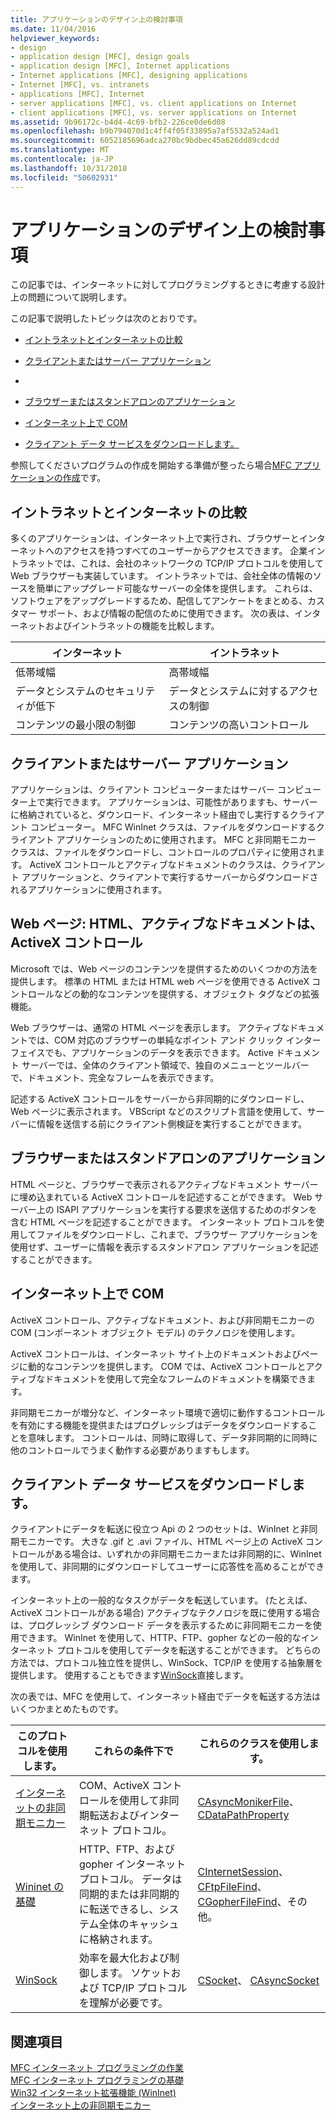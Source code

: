 ```yaml
---
title: アプリケーションのデザイン上の検討事項
ms.date: 11/04/2016
helpviewer_keywords:
- design
- application design [MFC], design goals
- application design [MFC], Internet applications
- Internet applications [MFC], designing applications
- Internet [MFC], vs. intranets
- applications [MFC], Internet
- server applications [MFC], vs. client applications on Internet
- client applications [MFC], vs. server applications on Internet
ms.assetid: 9b96172c-b4d4-4c69-bfb2-226ce0de6d08
ms.openlocfilehash: b9b794070d1c4ff4f05f33895a7af5532a524ad1
ms.sourcegitcommit: 6052185696adca270bc9bdbec45a626dd89cdcdd
ms.translationtype: MT
ms.contentlocale: ja-JP
ms.lasthandoff: 10/31/2018
ms.locfileid: "50602931"
---
```

# <a name="application-design-choices"></a>アプリケーションのデザイン上の検討事項

この記事では、インターネットに対してプログラミングするときに考慮する設計上の問題について説明します。

この記事で説明したトピックは次のとおりです。

- [イントラネットとインターネットの比較](#_core_intranet_versus_internet)

- [クライアントまたはサーバー アプリケーション](#_core_client_or_server_application)

- [](#_core_the_web_page)

- [ブラウザーまたはスタンドアロンのアプリケーション](#_core_browser_or_standalone)

- [インターネット上で COM](#_core_com_on_the_internet)

- [クライアント データ サービスをダウンロードします。](#_core_client_data_download_services)

参照してくださいプログラムの作成を開始する準備が整ったら場合[MFC アプリケーションの作成](../mfc/writing-mfc-applications.md)です。

##  <a name="_core_intranet_versus_internet"></a> イントラネットとインターネットの比較

多くのアプリケーションは、インターネット上で実行され、ブラウザーとインターネットへのアクセスを持つすべてのユーザーからアクセスできます。 企業イントラネットでは、これは、会社のネットワークの TCP/IP プロトコルを使用して Web ブラウザーも実装しています。 イントラネットでは、会社全体の情報のソースを簡単にアップグレード可能なサーバーの全体を提供します。 これらは、ソフトウェアをアップグレードするため、配信してアンケートをまとめる、カスタマー サポート、および情報の配信のために使用できます。 次の表は、インターネットおよびイントラネットの機能を比較します。

|インターネット|イントラネット|
|--------------|--------------|
|低帯域幅|高帯域幅|
|データとシステムのセキュリティが低下|データとシステムに対するアクセスの制御|
|コンテンツの最小限の制御|コンテンツの高いコントロール|

##  <a name="_core_client_or_server_application"></a> クライアントまたはサーバー アプリケーション

アプリケーションは、クライアント コンピューターまたはサーバー コンピューター上で実行できます。 アプリケーションは、可能性がありますも、サーバーに格納されていると、ダウンロード、インターネット経由でし実行するクライアント コンピューター。 MFC WinInet クラスは、ファイルをダウンロードするクライアント アプリケーションのために使用されます。 MFC と非同期モニカー クラスは、ファイルをダウンロードし、コントロールのプロパティに使用されます。 ActiveX コントロールとアクティブなドキュメントのクラスは、クライアント アプリケーションと、クライアントで実行するサーバーからダウンロードされるアプリケーションに使用されます。

##  <a name="_core_the_web_page"></a> Web ページ: HTML、アクティブなドキュメントは、ActiveX コントロール

Microsoft では、Web ページのコンテンツを提供するためのいくつかの方法を提供します。 標準の HTML または HTML web ページを使用できる ActiveX コントロールなどの動的なコンテンツを提供する、オブジェクト タグなどの拡張機能。

Web ブラウザーは、通常の HTML ページを表示します。 アクティブなドキュメントでは、COM 対応のブラウザーの単純なポイント アンド クリック インターフェイスでも、アプリケーションのデータを表示できます。 Active ドキュメント サーバーでは、全体のクライアント領域で、独自のメニューとツールバーで、ドキュメント、完全なフレームを表示できます。

記述する ActiveX コントロールをサーバーから非同期的にダウンロードし、Web ページに表示されます。 VBScript などのスクリプト言語を使用して、サーバーに情報を送信する前にクライアント側検証を実行することができます。

##  <a name="_core_browser_or_standalone"></a> ブラウザーまたはスタンドアロンのアプリケーション

HTML ページと、ブラウザーで表示されるアクティブなドキュメント サーバーに埋め込まれている ActiveX コントロールを記述することができます。 Web サーバー上の ISAPI アプリケーションを実行する要求を送信するためのボタンを含む HTML ページを記述することができます。 インターネット プロトコルを使用してファイルをダウンロードし、これまで、ブラウザー アプリケーションを使用せず、ユーザーに情報を表示するスタンドアロン アプリケーションを記述することができます。

##  <a name="_core_com_on_the_internet"></a> インターネット上で COM

ActiveX コントロール、アクティブなドキュメント、および非同期モニカーの COM (コンポーネント オブジェクト モデル) のテクノロジを使用します。

ActiveX コントロールは、インターネット サイト上のドキュメントおよびページに動的なコンテンツを提供します。 COM では、ActiveX コントロールとアクティブなドキュメントを使用して完全なフレームのドキュメントを構築できます。

非同期モニカーが増分など、インターネット環境で適切に動作するコントロールを有効にする機能を提供またはプログレッシブはデータをダウンロードすることを意味します。 コントロールは、同時に取得して、データ非同期的に同時に他のコントロールでうまく動作する必要がありますもします。

##  <a name="_core_client_data_download_services"></a> クライアント データ サービスをダウンロードします。

クライアントにデータを転送に役立つ Api の 2 つのセットは、WinInet と非同期モニカーです。 大きな .gif と .avi ファイル、HTML ページ上の ActiveX コントロールがある場合は、いずれかの非同期モニカーまたは非同期的に、WinInet を使用して、非同期的にダウンロードしてユーザーに応答性を高めることができます。

インターネット上の一般的なタスクがデータを転送しています。 (たとえば、ActiveX コントロールがある場合) アクティブなテクノロジを既に使用する場合は、プログレッシブ ダウンロード データを表示するために非同期モニカーを使用できます。 WinInet を使用して、HTTP、FTP、gopher などの一般的なインターネット プロトコルを使用してデータを転送することができます。 どちらの方法では、プロトコル独立性を提供し、WinSock、TCP/IP を使用する抽象層を提供します。 使用することもできます[WinSock](../mfc/windows-sockets-in-mfc.md)直接します。

次の表では、MFC を使用して、インターネット経由でデータを転送する方法はいくつかまとめたものです。

|このプロトコルを使用します。|これらの条件下で|これらのクラスを使用します。|
|-----------------------|----------------------------|-------------------------|
|[インターネットの非同期モニカー](../mfc/asynchronous-monikers-on-the-internet.md)|COM、ActiveX コントロールを使用して非同期転送およびインターネット プロトコル。|[CAsyncMonikerFile](../mfc/reference/casyncmonikerfile-class.md)、 [CDataPathProperty](../mfc/reference/cdatapathproperty-class.md)|
|[Wininet の基礎](../mfc/win32-internet-extensions-wininet.md)|HTTP、FTP、および gopher インターネット プロトコル。 データは同期的または非同期的に転送できるし、システム全体のキャッシュに格納されます。|[CInternetSession](../mfc/reference/cinternetsession-class.md)、 [CFtpFileFind](../mfc/reference/cftpfilefind-class.md)、 [CGopherFileFind](../mfc/reference/cgopherfilefind-class.md)、その他。|
|[WinSock](../mfc/windows-sockets-in-mfc.md)|効率を最大化および制御します。 ソケットおよび TCP/IP プロトコルを理解が必要です。|[CSocket](../mfc/reference/csocket-class.md)、 [CAsyncSocket](../mfc/reference/casyncsocket-class.md)|

## <a name="see-also"></a>関連項目

[MFC インターネット プログラミングの作業](../mfc/mfc-internet-programming-tasks.md)<br/>
[MFC インターネット プログラミングの基礎](../mfc/mfc-internet-programming-basics.md)<br/>
[Win32 インターネット拡張機能 (WinInet)](../mfc/win32-internet-extensions-wininet.md)<br/>
[インターネット上の非同期モニカー](../mfc/asynchronous-monikers-on-the-internet.md)

